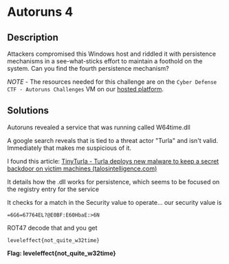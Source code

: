 # Autoruns 4

## Description

Attackers compromised this Windows host and riddled it with persistence mechanisms in a see-what-sticks effort to maintain a foothold on the system. Can you find the fourth persistence mechanism?

*NOTE* - The resources needed for this challenge are on the `Cyber Defense CTF - Autoruns Challenges` VM on our [hosted platform](https://training.leveleffect.com/courses/f4a9466f-edb0-42ff-bb0e-a95af2b05de5).

## Solutions

Autoruns revealed a service that was running called W64time.dll

A google search reveals that is tied to a threat actor "Turla" and isn't valid. Immediately that makes me suspicious of it. 

I found this article: [TinyTurla - Turla deploys new malware to keep a secret backdoor on victim machines (talosintelligence.com)](https://blog.talosintelligence.com/tinyturla/) 

It details how the .dll works for persistence, which seems to be focused on the registry entry for the service

It checks for a match in the Security value to operate... our security value is 

```
=6G6=67764EL?@E0BF:E60HbaE:>6N
```

ROT47 decode that and you get

```
leveleffect{not_quite_w32time}
```

**Flag: leveleffect{not_quite_w32time}**
